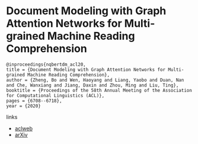 # Document Modeling with Graph Attention Networks for Multi-grained Machine Reading Comprehension

```
@inproceedings{nqbertdm_acl20,
title = {Document Modeling with Graph Attention Networks for Multi-grained Machine Reading Comprehension},
author = {Zheng, Bo and Wen, Haoyang and Liang, Yaobo and Duan, Nan and Che, Wanxiang and Jiang, Daxin and Zhou, Ming and Liu, Ting},
booktitle = {Proceedings of the 58th Annual Meeting of the Association for Computational Linguistics (ACL)},
pages = {6708--6718},
year = {2020}
```

links
- [aclweb](https://www.aclweb.org/anthology/2020.acl-main.599/)
- [arXiv](https://arxiv.org/abs/2005.05806)

